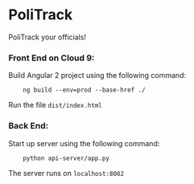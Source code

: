 # PoliTrack

PoliTrack your officials!

### Front End on Cloud 9:
Build Angular 2 project using the following command:
```
    ng build --env=prod --base-href ./
```
Run the file `dist/index.html`

### Back End:

Start up server using the following command:
```
    python api-server/app.py
```
The server runs on `localhost:8082`
